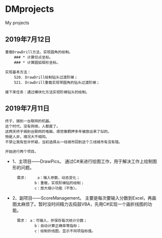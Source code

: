 # DMprojects
 My projects

## 2019年7月12日
	重载DrawDrill方法，实现圆角的绘制。
		### * 计算切点坐标。
		### * 计算圆弧矩形坐标。

	实现基本方法：
		520. DrawDrill绘制钻头过渡阶梯；
		521. DrawDrill重载实现带圆角的钻头过渡阶梯；

	接下来任务：通过模块化方法实现阶梯钻头的绘制。

## 2019年7月11日
	终于，搞到一台联网的机器。
	这个时代，没有网络，人都废了。
	这两天终于搞到台联网的电脑，感觉像羁押多年被放出来了似的。
	物是人非，境况大不相同。
	不禁让我有些许怀疑，当初选择从一线城市回到这个三线城市有没有错。

	开始进行两个项目。
* 1、主项目——DrawPics。
		通过C#来进行绘图工作，用于解决工作上绘制图形的问题。

		需求: 	a：输入参数，动态变化；
				b：重载，实现阶梯钻的绘制；
				c：放大缩小功能（不急）。

* 2、副项目——ScoreManagement。
		主要是每次要输入分数到Excel，再画图太麻烦了。暂时没时间精力去捣鼓VBA，先用C#实现一个画折线图的功能。

		需求：	a：可输入，并保存每次统计分数；
				b：自动计算正确率等指标；
				c：绘制折线图，显示不同项指标值。


